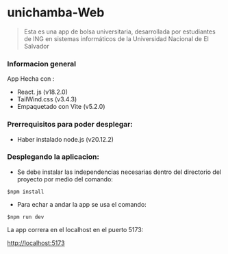# unichamba-Web
> Esta es una app de bolsa universitaria, desarrollada por estudiantes de ING en sistemas informáticos de la Universidad Nacional de El Salvador

### Informacion general

App Hecha con :
- React. js (v18.2.0)
- TailWind.css (v3.4.3)
- Empaquetado con Vite (v5.2.0)

### Prerrequisitos para poder desplegar:
- Haber instalado node.js (v20.12.2)

### Desplegando la aplicacion:
- Se debe instalar las independencias necesarias  dentro del directorio del proyecto por medio del comando:

```
$npm install
```

- Para echar a andar la app se usa el comando:

```
$npm run dev
```

La app correra en el localhost en el puerto 5173:

[http://localhost:5173](http://localhost:5173)